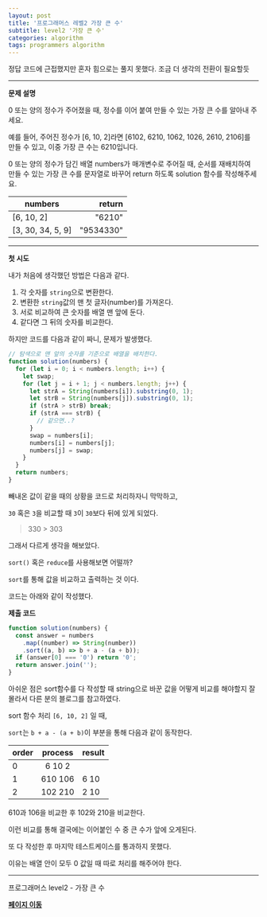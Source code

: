 ```yaml
---
layout: post
title: '프로그래머스 레벨2 가장 큰 수'
subtitle: level2 '가장 큰 수'
categories: algorithm
tags: programmers algorithm
---
```


정답 코드에 근접했지만 혼자 힘으로는 풀지 못했다. 조금 더 생각의 전환이 필요할듯

---

**문제 설명**

0 또는 양의 정수가 주어졌을 때, 정수를 이어 붙여 만들 수 있는 가장 큰 수를 알아내 주세요.

예를 들어, 주어진 정수가 [6, 10, 2]라면 [6102, 6210, 1062, 1026, 2610, 2106]를 만들 수 있고, 이중 가장 큰 수는 6210입니다.

0 또는 양의 정수가 담긴 배열 numbers가 매개변수로 주어질 때, 순서를 재배치하여 만들 수 있는 가장 큰 수를 문자열로 바꾸어 return 하도록 solution 함수를 작성해주세요.

| numbers           |    return |
| ----------------- | --------: |
| [6, 10, 2]        |    "6210" |
| [3, 30, 34, 5, 9] | "9534330" |

---

**첫 시도**

내가 처음에 생각했던 방법은 다음과 같다.

1. 각 숫자를 `string`으로 변환한다.
2. 변환한 `string`값의 맨 첫 글자(number)를 가져온다.
3. 서로 비교하여 큰 숫자를 배열 맨 앞에 둔다.
4. 같다면 그 뒤의 숫자를 비교한다.

하지만 코드를 다음과 같이 짜니, 문제가 발생했다.

```javascript
// 탐색으로 맨 앞의 숫자를 기준으로 배열을 배치한다.
function solution(numbers) {
  for (let i = 0; i < numbers.length; i++) {
    let swap;
    for (let j = i + 1; j < numbers.length; j++) {
      let strA = String(numbers[i]).substring(0, 1);
      let strB = String(numbers[j]).substring(0, 1);
      if (strA > strB) break;
      if (strA === strB) {
        // 같으면..?
      }
      swap = numbers[i];
      numbers[i] = numbers[j];
      numbers[j] = swap;
    }
  }
  return numbers;
}
```

빼내온 값이 같을 때의 상황을 코드로 처리하자니 막막하고,

`30` 혹은 `3`을 비교할 때 `3`이 `30`보다 뒤에 있게 되었다.

> 330 > 303

그래서 다르게 생각을 해보았다.

`sort()` 혹은 `reduce`를 사용해보면 어떨까?

`sort`를 통해 값을 비교하고 출력하는 것 이다.

코드는 아래와 같이 작성했다.

**제출 코드**

```js
function solution(numbers) {
  const answer = numbers
    .map((number) => String(number))
    .sort((a, b) => b + a - (a + b));
  if (answer[0] === '0') return '0';
  return answer.join('');
}
```

아쉬운 점은 sort함수를 다 작성할 때 string으로 바꾼 값을 어떻게 비교를 해야할지 잘 몰라서 다른 분의 블로그를 참고하였다.

sort 함수 처리
`[6, 10, 2]` 일 때,

`sort`는 `b + a - (a + b)`이 부분을 통해 다음과 같이 동작한다.

| order | process | result |
| ----- | :-----: | ------ |
| 0     | 6 10 2  |        |
| 1     | 610 106 | 6 10   |
| 2     | 102 210 | 2 10   |

610과 106을 비교한 후 102와 210을 비교한다.

이런 비교를 통해 결국에는 이어붙인 수 중 큰 수가 앞에 오게된다.

또 다 작성한 후 마지막 테스트케이스를 통과하지 못했다.

이유는 배열 안이 모두 0 값일 때 따로 처리를 해주어야 한다.

---

프로그래머스 level2 - 가장 큰 수

**[페이지 이동](https://programmers.co.kr/learn/courses/30/lessons/42746)**
